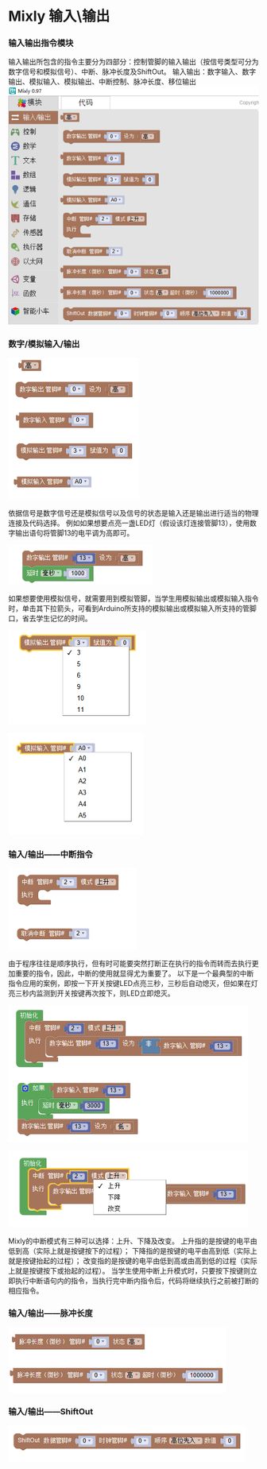 # Mixly 输入\输出
### 输入输出指令模块
输入输出所包含的指令主要分为四部分：控制管脚的输入输出（按信号类型可分为数字信号和模拟信号）、中断、脉冲长度及ShiftOut。
输入输出：数字输入、数字输出、模拟输入、模拟输出、中断控制、脉冲长度、移位输出
![输入输出指令模块](images/inout1.png)
### 数字/模拟输入/输出

![数字/模拟输入/输出](images/inout2.png)

依据信号是数字信号还是模拟信号以及信号的状态是输入还是输出进行适当的物理连接及代码选择。
例如如果想要点亮一盏LED灯（假设该灯连接管脚13），使用数字输出语句将管脚13的电平调为高即可。

![点亮一盏LED灯的代码](images/inout3.png)

如果想要使用模拟信号，就需要用到模拟管脚，当学生用模拟输出或模拟输入指令时，单击其下拉箭头，可看到Arduino所支持的模拟输出或模拟输入所支持的管脚口，省去学生记忆的时间。

![设置模拟输出管脚](images/inout4.png)

![设置模拟输入管脚](images/inout5.png)

### 输入/输出——中断指令

![中断指令模块](images/inout6.png)

由于程序往往是顺序执行，但有时可能要突然打断正在执行的指令而转而去执行更加重要的指令，因此，中断的使用就显得尤为重要了。
以下是一个最典型的中断指令应用的案例，即按一下开关按键LED点亮三秒，三秒后自动熄灭，但如果在灯亮三秒内监测到开关按键再次按下，则LED立即熄灭。

![中断指令应用案例](images/inout7.png)

![设置中断模式](images/inout8.png)

Mixly的中断模式有三种可以选择：上升、下降及改变。
上升指的是按键的电平由低到高（实际上就是按键按下的过程）；
下降指的是按键的电平由高到低（实际上就是按键抬起的过程）；
改变指的是按键的电平由低到高或由高到低的过程（实际上就是按键按下或抬起的过程）。
当学生使用中断上升模式时，只要按下按键则立即执行中断语句内的指令，当执行完中断内指令后，代码将继续执行之前被打断的相应指令。
### 输入/输出——脉冲长度
![输入/输出中的脉冲长度](images/inout9.png)
### 输入/输出——ShiftOut
![输入/输出中的ShiftOut](images/inout10.png)